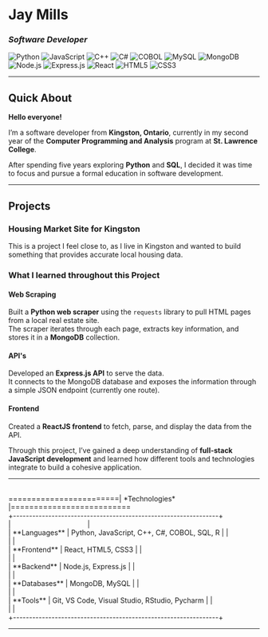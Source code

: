 # **Jay Mills**  
### *Software Developer*  

![Python](https://img.shields.io/badge/Python-3776AB?style=for-the-badge&logo=python&logoColor=white)
![JavaScript](https://img.shields.io/badge/JavaScript-F7DF1E?style=for-the-badge&logo=javascript&logoColor=black)
![C++](https://img.shields.io/badge/C++-00599C?style=for-the-badge&logo=c%2B%2B&logoColor=white)
![C#](https://img.shields.io/badge/C%23-239120?style=for-the-badge&logo=c-sharp&logoColor=white)
![COBOL](https://img.shields.io/badge/COBOL-005CA5?style=for-the-badge&logoColor=white)
![MySQL](https://img.shields.io/badge/MySQL-4479A1?style=for-the-badge&logo=mysql&logoColor=white)
![MongoDB](https://img.shields.io/badge/MongoDB-4EA94B?style=for-the-badge&logo=mongodb&logoColor=white)
![Node.js](https://img.shields.io/badge/Node.js-339933?style=for-the-badge&logo=node.js&logoColor=white)
![Express.js](https://img.shields.io/badge/Express.js-000000?style=for-the-badge&logo=express&logoColor=white)
![React](https://img.shields.io/badge/React-20232A?style=for-the-badge&logo=react&logoColor=61DAFB)
![HTML5](https://img.shields.io/badge/HTML5-E34F26?style=for-the-badge&logo=html5&logoColor=white)
![CSS3](https://img.shields.io/badge/CSS3-1572B6?style=for-the-badge&logo=css3&logoColor=white)

---

## **Quick About**  

**Hello everyone!**

I’m a software developer from **Kingston, Ontario**, currently in my second year of the **Computer Programming and Analysis** program at **St. Lawrence College**.  

After spending five years exploring **Python** and **SQL**, I decided it was time to focus and pursue a formal education in software development.  

---

## **Projects**  

### **Housing Market Site for Kingston**  

This is a project I feel close to, as I live in Kingston and wanted to build something that provides accurate local housing data.  

### **What I learned throughout this Project**

#### **Web Scraping**  
Built a **Python web scraper** using the `requests` library to pull HTML pages from a local real estate site.  
The scraper iterates through each page, extracts key information, and stores it in a **MongoDB** collection.  

#### **API's**  
Developed an **Express.js API** to serve the data.  
It connects to the MongoDB database and exposes the information through a simple JSON endpoint (currently one route).  

#### **Frontend**  
Created a **ReactJS frontend** to fetch, parse, and display the data from the API.  

Through this project, I’ve gained a deep understanding of **full-stack JavaScript development** and learned how different tools and technologies integrate to build a cohesive application.  

---

<br>
========================| *Technologies* |==========================<br>
+----------------------------------------------------------------+<br>
|&emsp;&emsp;&emsp;&emsp;&emsp;&emsp;&emsp;&emsp;&emsp;&emsp;&emsp;|<br>
| **Languages** | Python, JavaScript, C++, C#, COBOL, SQL, R |   |<br>
|                                                                |<br>
| **Frontend** | React, HTML5, CSS3 |                            |<br>
|                                                                |<br>
| **Backend** | Node.js, Express.js |                            |<br>
|                                                                |<br>
| **Databases** | MongoDB, MySQL |                               |<br>
|                                                                |<br>
| **Tools** | Git, VS Code, Visual Studio, RStudio, Pycharm |    |<br>
|                                                                |<br>
+----------------------------------------------------------------+<br>

---
